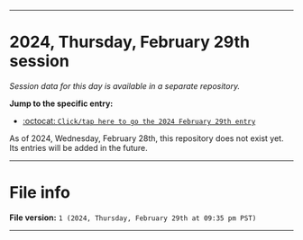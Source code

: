
***

# 2024, Thursday, February 29th session

_Session data for this day is available in a separate repository._

**Jump to the specific entry:**

- [:octocat: `Click/tap here to go the 2024 February 29th entry`](https://github.com/seanpm2001/SeansLifeArchive_Images_TinyTower_Y2024/tree/SeansLifeArchive_Images_TinyTower_Y2024_Main-dev/02_February/29/)

As of 2024, Wednesday, February 28th, this repository does not exist yet. Its entries will be added in the future.

***

# File info

**File version:** `1 (2024, Thursday, February 29th at 09:35 pm PST)`

***
